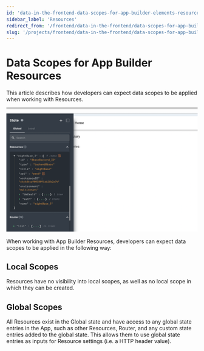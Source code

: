 ```yaml
---
id: 'data-in-the-frontend-data-scopes-for-app-builder-elements-resource'
sidebar_label: 'Resources'
redirect_from: '/frontend/data-in-the-frontend/data-scopes-for-app-builder-elements/resource'
slug: '/projects/frontend/data-in-the-frontend/data-scopes-for-app-builder-elements/resource'
---
```


# Data Scopes for App Builder Resources

This article describes how developers can expect data scopes to be applied when working with Resources.

---

![App Builder Layout State](./_images/ab-data-in-the-frontend-data-scopes-for-app-builder-elements-resource-1.png)

When working with App Builder Resources, developers can expect data scopes to be applied in the following way:

## Local Scopes

Resources have no visibility into local scopes, as well as no local scope in which they can be created.

## Global Scopes

All Resources exist in the Global state and have access to any global state entries in the App, such as other Resources, Router, and any custom state entries added to the global state. This allows them to use global state entries as inputs for Resource settings (i.e. a HTTP header value).

